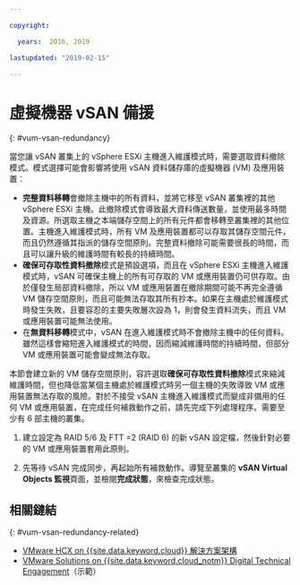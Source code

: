 ```yaml
---

copyright:

  years:  2016, 2019

lastupdated: "2019-02-15"

---
```


# 虛擬機器 vSAN 備援
{: #vum-vsan-redundancy}

當您讓 vSAN 叢集上的 vSphere ESXi 主機進入維護模式時，需要選取資料撤除模式。模式選擇可能會影響將使用 vSAN 資料儲存庫的虛擬機器 (VM) 及應用裝置：
* **完整資料移轉**會撤除主機中的所有資料，並將它移至 vSAN 叢集裡的其他 vSphere ESXi 主機。此撤除模式會導致最大資料傳送數量，並使用最多時間及資源。所選取主機之本端儲存空間上的所有元件都會移轉至叢集裡的其他位置。主機進入維護模式時，所有 VM 及應用裝置都可以存取其儲存空間元件，而且仍然遵循其指派的儲存空間原則。完整資料撤除可能需要很長的時間，而且可以讓升級的維護時間有較長的持續時間。
* **確保可存取性資料撤除**模式是預設選項，而且在 vSphere ESXi 主機進入維護模式時，vSAN 可確保主機上的所有可存取的 VM 或應用裝置仍可供存取。由於僅發生局部資料撤除，所以 VM 或應用裝置在撤除期間可能不再完全遵循 VM 儲存空間原則，而且可能無法存取其所有抄本。如果在主機處於維護模式時發生失敗，且要容忍的主要失敗層次設為 1，則會發生資料流失，而且 VM 或應用裝置可能無法使用。
* 在**無資料移轉**模式中，vSAN 在進入維護模式時不會撤除主機中的任何資料。雖然這樣會縮短進入維護模式的時間，因而縮減維護時間的持續時間，但部分 VM 或應用裝置可能會變成無法存取。

本節會建立新的 VM 儲存空間原則，容許選取**確保可存取性資料撤除**模式來縮減維護時間，但也降低當某個主機處於維護模式時另一個主機的失敗導致 VM 或應用裝置無法存取的風險。對於不接受 vSAN 主機進入維護模式而變成非備用的任何 VM 或應用裝置，在完成任何補救動作之前，請先完成下列處理程序。需要至少有 6 部主機的叢集。

1. 建立設定為 RAID 5/6 及 FTT =2 (RAID 6) 的新 vSAN 設定檔，然後針對必要的 VM 或應用裝置套用此原則。

2. 先等待 vSAN 完成同步，再起始所有補救動作。導覽至叢集的 **vSAN Virtual Objects 監視**頁面，並檢閱**完成狀態**，來檢查完成狀態。

## 相關鏈結
{: #vum-vsan-redundancy-related}

* [VMware HCX on {{site.data.keyword.cloud}} 解決方案架構](https://www.ibm.com/cloud/garage/files/HCX_Architecture_Design.pdf)
* [VMware Solutions on {{site.data.keyword.cloud_notm}} Digital Technical Engagement](https://ibm-dte.mybluemix.net/ibm-vmware)（示範）

